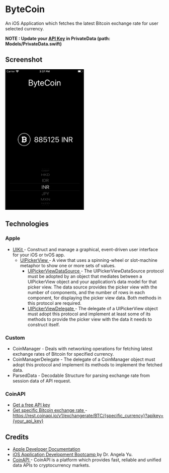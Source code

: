 #  ByteCoin
An iOS Application which fetches the latest Bitcoin exchange rate for user selected currency.

<b> NOTE : Update your [API Key](#CoinAPI) in PrivateData (path: Models/PrivateData.swift) </b> 

## Screenshot
<img src="HomeScreen.png" width="250">

## Technologies
### Apple
- <a href="https://developer.apple.com/documentation/uikit"> UIKit </a> - Construct and manage a graphical, event-driven user interface for your iOS or tvOS app.
    - <a href="https://developer.apple.com/documentation/uikit/uipickerview"> UIPickerView </a> - A view that uses a spinning-wheel or slot-machine metaphor to show one or more sets of values.
        - <a href="https://developer.apple.com/documentation/uikit/uipickerviewdatasource"> UIPickerViewDataSource </a> - The UIPickerViewDataSource protocol must be adopted by an object that mediates between a UIPickerView object and your application’s data model for that picker view. The data source provides the picker view with the number of components, and the number of rows in each component, for displaying the picker view data. Both methods in this protocol are required.
        - <a href="https://developer.apple.com/documentation/uikit/uipickerviewdelegate"> UIPickerViewDelegate </a> - The delegate of a UIPickerView object must adopt this protocol and implement at least some of its methods to provide the picker view with the data it needs to construct itself.
### Custom
- CoinManager - Deals with networking operations for fetching latest exchange rates of Bitcoin for specified currency.
- CoinManagerDelegate - The delegate of a CoinManager object must adopt this protocol and implement its methods to implement the fetched data.
- ParsedData - Decodable Structure for parsing exchange rate from session data of API request.
        
### CoinAPI
- <a href="https://www.coinapi.io/pricing?apikey"> Get a free API key</a>
- <a href="https://docs.coinapi.io/#get-specific-rate"> Get specific Bitcoin exchange rate </a> - https://rest.coinapi.io/v1/exchangerate/BTC/{specific_currency}?apikey={your_api_key}

## Credits
- <a href="https://developer.apple.com/documentation"> Apple Developer Documentation </a>
- <a href="https://www.udemy.com/course/ios-13-app-development-bootcamp/"> iOS Application Development Bootcamp </a> by Dr. Angela Yu.
- <a href="https://docs.coinapi.io"> CoinAPI </a> - CoinAPI is a platform which provides fast, reliable and unified data APIs to cryptocurrency markets.
